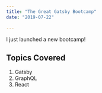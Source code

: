 ```yaml
---
title: "The Great Gatsby Bootcamp"
date: "2019-07-22"

---
```


I just launched a new bootcamp!

## Topics Covered

1. Gatsby
2. GraphQL
3. React